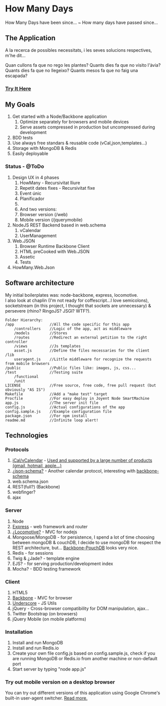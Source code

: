 # How Many Days #
How Many Days have been since... ~ How many days have passed since...

## The Application ##
A la recerca de possibles necessitats,
 i les seves solucions respectives, m'he dit...

Quan cullons fa que no rego les plantes?
Quants dies fa que no visito l'àvia?
Quants dies fa que no llegeixo?
Quants mesos fa que no faig una escapada?

### [Try It Here](http://www.cat/) ###

## My Goals ##
1. Get started with a Node/Backbone application
    1. Optimize separately for browsers and mobile devices
	2. Serve assets compressed in production but uncompressed during development
2. BDD tests
3. Use always free standars & reusable code (vCal,json,templates...)
4. Storage with MongoDB & Redis
5. Easily deployable

### Status - @ToDo ###
1. Design UX in 4 phases
	1. HowMany - Recursivitat lliure
	2. Repetit dates fixes - Recursivitat fixe
	3. Event únic
	4. Planificador
	0. 
	0. And two versions:
	1. Browser version (/web)
	2. Mobile version (/jquerymobile)
2. NodeJS REST Backend based in web.schema
	1. vCalendar
	2. UserManagement
3. Web.JSON
	1. Browser Runtime Backbone Client
	2. HTML preCooked with Web.JSON
	3. Assetic
	4. Tests
4. HowMany.Web.Json

## Software architecture ##
My initial boilerplates was: node-backbone, express, locomotive.  
I also look at chaplin (I'm not ready for coffescript...I love semicolons), socketstream (in this project, I thought that sockets are unnecessary) & persevere (rhino? RingoJS? JSGI? WTF?).
```
Folder Hierarchy:
/app				//All the code specific for this app
    /controllers	//Logic of the app, act as middleware
    /models			//Stores
    /routes			//Redirect an external petition to the right controller
    /views			//Js templates
	asset.js		//Define the files necessaries for the client
/lib
	useragent.js	//Little middleware for recognize the requests from mobile browsers
/public				//Public files like: images, js, css...
/test				//Testing suite
    /functional
    /unit
LICENSE				//Free source, free code, free pull request (but obviously "AS IS")
Makefile			//Add a "make test" target
Procfile			//For easy deploy in Joyent Node SmartMachine
app.js				//The server init file
config.js			//Actual configurations of the app
config.sample.js	//Example configuration file
package.json		//For npm install
readme.md			//Infinite loop alert!
```

## Technologies ##
### Protocols ###
1. [iCal/vCalendar](http://tools.ietf.org/html/rfc5545) - [Used and supported by a large number of products (gmail, hotmail, apple...)](http://en.wikipedia.org/wiki/ICalendar)
2. [¿json-schema?](http://json-schema.org/calendar) - Another calendar protocol, interesting with [backbone-schema](https://github.com/salsita/backbone-schema)
3. web.schema.json
3. REST(full?) (Backbone)
4. webfinger?
5. ajax

### Server ###
1. Node
2. [Express](http://expressjs.com/api.html) - web framework and router
3. [¿Locomotive?](http://locomotivejs.org/guide) - MVC for nodejs
4. Mongoose/MongoDB - for persistence, I spend a lot of time choosing between mongoDB & couchDB, I decide to use mongoDB for respect the REST architecture, but... [Backbone-PouchDB](http://jo.github.io/backbone-pouch) looks very nice.
5. Redis - for sessions
6. Twig & ¿Jade?  - template engine
7. EJS? - for serving production/development index
8. Mocha? - BDD testing framework

### Client ###
1. HTML5
2. [Backbone](https://github.com/documentcloud/backbone) - MVC for browser
4. [Underscore](https://github.com/documentcloud/underscore) - JS Utils
3. jQuery - Cross-browser compatibility for DOM manipulation, ajax...
5. Twitter Bootstrap (on browsers)
6. jQuery Mobile (on mobile platforms)


### Installation ###
1. Install and run MongoDB
2. Install and run Redis.io
3. Create your own file config.js based on config.sample.js, check if you are running MongoDB or Redis.io from another machine or non-default port
4. Start server by typing "node app.js"

### Try out mobile version on a desktop browser ###
You can try out different versions of this application using Google Chrome's built-in user-agent switcher. [Read more.](http://www.learnwithnirab.com/2012/01/how-to-use-google-chromes-built-in-user.html)
